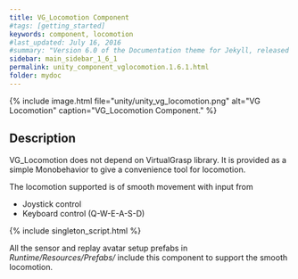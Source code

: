 ```yaml
---
title: VG_Locomotion Component
#tags: [getting_started]
keywords: component, locomotion
#last_updated: July 16, 2016
#summary: "Version 6.0 of the Documentation theme for Jekyll, released July 4, 2016, implements relative links so you can view the files offline or on any server without configuring urls and baseurls. Additionally, you can store pages in subdirectories. Templates for alerts and images are available."
sidebar: main_sidebar_1_6_1
permalink: unity_component_vglocomotion.1.6.1.html
folder: mydoc
---
```


{% include image.html file="unity/unity_vg_locomotion.png" alt="VG Locomotion" caption="VG_Locomotion Component." %}

## Description

VG_Locomotion does not depend on VirtualGrasp library. It is provided as a simple Monobehavior to give a convenience tool for locomotion. 

The locomotion supported is of smooth movement with input from 

* Joystick control
* Keyboard control (Q-W-E-A-S-D)

{% include singleton_script.html %}

All the sensor and replay avatar setup prefabs in  _Runtime/Resources/Prefabs/_ include this component to support the smooth locomotion. 
